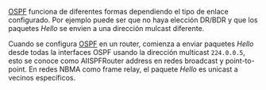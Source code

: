 [OSPF](OSPF.md) funciona de diferentes formas dependiendo el tipo de enlace configurado. Por ejemplo puede ser que no haya elección DR/BDR y que los paquetes _Hello_ se envien a una dirección mulcast diferente. 

Cuando se configura [OSPF](OSPF.md) en un router, comienza a enviar paquetes _Hello_ desde todas la interfaces OSPF usando la dirección multicast `224.0.0.5`, esto se conoce como AIISPFRouter address en redes broadcast y point-to-point. En redes NBMA como frame relay, el paquete _Hello_ es unicast a vecinos específicos. 